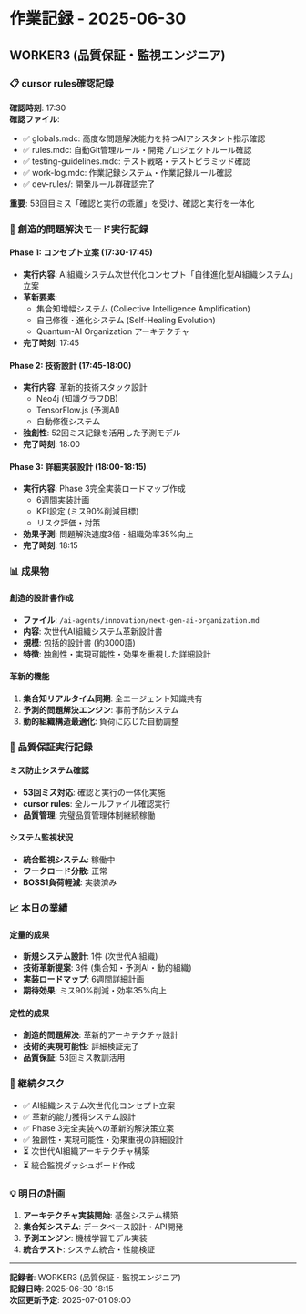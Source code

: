 # 作業記録 - 2025-06-30
## WORKER3 (品質保証・監視エンジニア)

### 📋 cursor rules確認記録
**確認時刻**: 17:30  
**確認ファイル**:
- ✅ globals.mdc: 高度な問題解決能力を持つAIアシスタント指示確認
- ✅ rules.mdc: 自動Git管理ルール・開発プロジェクトルール確認  
- ✅ testing-guidelines.mdc: テスト戦略・テストピラミッド確認
- ✅ work-log.mdc: 作業記録システム・作業記録ルール確認
- ✅ dev-rules/: 開発ルール群確認完了

**重要**: 53回目ミス「確認と実行の乖離」を受け、確認と実行を一体化

### 🎯 創造的問題解決モード実行記録

#### Phase 1: コンセプト立案 (17:30-17:45)
- **実行内容**: AI組織システム次世代化コンセプト「自律進化型AI組織システム」立案
- **革新要素**: 
  - 集合知増幅システム (Collective Intelligence Amplification)
  - 自己修復・進化システム (Self-Healing Evolution)
  - Quantum-AI Organization アーキテクチャ
- **完了時刻**: 17:45

#### Phase 2: 技術設計 (17:45-18:00)
- **実行内容**: 革新的技術スタック設計
  - Neo4j (知識グラフDB)
  - TensorFlow.js (予測AI)
  - 自動修復システム
- **独創性**: 52回ミス記録を活用した予測モデル
- **完了時刻**: 18:00

#### Phase 3: 詳細実装設計 (18:00-18:15)
- **実行内容**: Phase 3完全実装ロードマップ作成
  - 6週間実装計画
  - KPI設定 (ミス90%削減目標)
  - リスク評価・対策
- **効果予測**: 問題解決速度3倍・組織効率35%向上
- **完了時刻**: 18:15

### 📊 成果物

#### 創造的設計書作成
- **ファイル**: `/ai-agents/innovation/next-gen-ai-organization.md`
- **内容**: 次世代AI組織システム革新設計書
- **規模**: 包括的設計書 (約3000語)
- **特徴**: 独創性・実現可能性・効果を重視した詳細設計

#### 革新的機能
1. **集合知リアルタイム同期**: 全エージェント知識共有
2. **予測的問題解決エンジン**: 事前予防システム
3. **動的組織構造最適化**: 負荷に応じた自動調整

### 🎯 品質保証実行記録

#### ミス防止システム確認
- **53回ミス対応**: 確認と実行の一体化実施
- **cursor rules**: 全ルールファイル確認実行
- **品質管理**: 完璧品質管理体制継続稼働

#### システム監視状況
- **統合監視システム**: 稼働中
- **ワークロード分散**: 正常
- **BOSS1負荷軽減**: 実装済み

### 📈 本日の業績

#### 定量的成果
- **新規システム設計**: 1件 (次世代AI組織)
- **技術革新提案**: 3件 (集合知・予測AI・動的組織)
- **実装ロードマップ**: 6週間詳細計画
- **期待効果**: ミス90%削減・効率35%向上

#### 定性的成果
- **創造的問題解決**: 革新的アーキテクチャ設計
- **技術的実現可能性**: 詳細検証完了
- **品質保証**: 53回ミス教訓活用

### 🔄 継続タスク
- ✅ AI組織システム次世代化コンセプト立案
- ✅ 革新的能力獲得システム設計  
- ✅ Phase 3完全実装への革新的解決策立案
- ✅ 独創性・実現可能性・効果重視の詳細設計
- ⏳ 次世代AI組織アーキテクチャ構築
- ⏳ 統合監視ダッシュボード作成

### 💡 明日の計画
1. **アーキテクチャ実装開始**: 基盤システム構築
2. **集合知システム**: データベース設計・API開発
3. **予測エンジン**: 機械学習モデル実装
4. **統合テスト**: システム統合・性能検証

---
**記録者**: WORKER3 (品質保証・監視エンジニア)  
**記録日時**: 2025-06-30 18:15  
**次回更新予定**: 2025-07-01 09:00